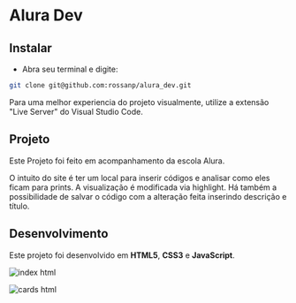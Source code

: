 <h1>Alura Dev</h1>
<h2>Instalar</h2>

 * Abra seu terminal e digite:
```sh
git clone git@github.com:rossanp/alura_dev.git
```

Para uma melhor experiencia do projeto visualmente, utilize a extensão "Live Server" do Visual Studio Code.

<h2>Projeto</h2>
Este Projeto foi feito em acompanhamento da escola Alura.

O intuito do site é ter um local para inserir códigos e analisar como eles ficam para prints.
A visualização é modificada via highlight. Há também a possibilidade de salvar o código com a alteração feita inserindo descrição e título.

<h2>Desenvolvimento</h2>
Este projeto foi desenvolvido em <strong>HTML5</strong>, <strong>CSS3</strong> e <strong>JavaScript</strong>.

![index html](https://github.com/rossanp/alura_dev/assets/53863541/702b0df1-4401-4b0c-a3ba-a0718e7facba)

![cards html](https://github.com/rossanp/alura_dev/assets/53863541/d03ad9e7-2271-416c-b09b-3e03c9d6f413)
